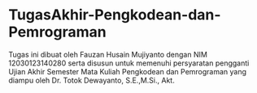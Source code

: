 # TugasAkhir-Pengkodean-dan-Pemrograman
Tugas ini dibuat oleh Fauzan Husain Mujiyanto dengan NIM 12030123140280 serta disusun untuk memenuhi persyaratan pengganti Ujian Akhir Semester Mata Kuliah Pengkodean dan Pemrograman yang diampu oleh Dr. Totok Dewayanto, S.E.,M.Si., Akt.
